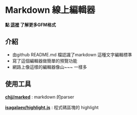 # Markdown 線上編輯器
**點 [這裡](https://help.github.com/categories/writing-on-github/) 
了解更多GFM格式**
## 介紹
- 由github README.md 檔認識了markdown 這種文字編輯標準
- 寫了這個編輯器做簡單的預覽功能
 - 網路上像這樣的編輯器像山~~~ 一樣多
 


## 使用工具


 [**chjj/marked**](https://github.com/chjj/marked) : markdown 的parser


 [**isagalaev/highlight.js**](https://github.com/isagalaev/highlight.js) : 程式碼區塊的 highlight
